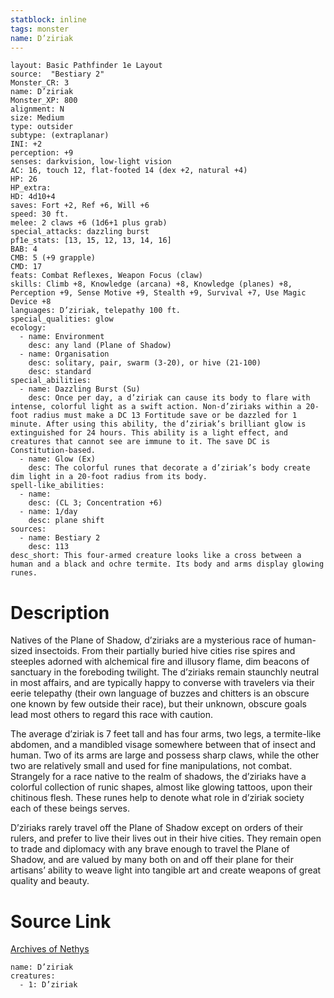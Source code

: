 ```yaml
---
statblock: inline
tags: monster
name: D’ziriak
---
```

```statblock
layout: Basic Pathfinder 1e Layout
source:  "Bestiary 2"
Monster_CR: 3
name: D’ziriak
Monster_XP: 800
alignment: N
size: Medium
type: outsider
subtype: (extraplanar)
INI: +2
perception: +9
senses: darkvision, low-light vision
AC: 16, touch 12, flat-footed 14 (dex +2, natural +4)
HP: 26
HP_extra: 
HD: 4d10+4
saves: Fort +2, Ref +6, Will +6
speed: 30 ft.
melee: 2 claws +6 (1d6+1 plus grab)
special_attacks: dazzling burst
pf1e_stats: [13, 15, 12, 13, 14, 16]
BAB: 4
CMB: 5 (+9 grapple)
CMD: 17
feats: Combat Reflexes, Weapon Focus (claw)
skills: Climb +8, Knowledge (arcana) +8, Knowledge (planes) +8, Perception +9, Sense Motive +9, Stealth +9, Survival +7, Use Magic Device +8
languages: D’ziriak, telepathy 100 ft.
special_qualities: glow
ecology:
  - name: Environment
    desc: any land (Plane of Shadow)
  - name: Organisation
    desc: solitary, pair, swarm (3-20), or hive (21-100)
    desc: standard
special_abilities:
  - name: Dazzling Burst (Su)
    desc: Once per day, a d’ziriak can cause its body to flare with intense, colorful light as a swift action. Non-d’ziriaks within a 20-foot radius must make a DC 13 Fortitude save or be dazzled for 1 minute. After using this ability, the d’ziriak’s brilliant glow is extinguished for 24 hours. This ability is a light effect, and creatures that cannot see are immune to it. The save DC is Constitution-based.
  - name: Glow (Ex)
    desc: The colorful runes that decorate a d’ziriak’s body create dim light in a 20-foot radius from its body.
spell-like_abilities:
  - name:
    desc: (CL 3; Concentration +6)
  - name: 1/day
    desc: plane shift
sources:
  - name: Bestiary 2
    desc: 113
desc_short: This four-armed creature looks like a cross between a human and a black and ochre termite. Its body and arms display glowing runes. 
```
# Description
Natives of the Plane of Shadow, d’ziriaks are a mysterious race of human-sized insectoids. From their partially buried hive cities rise spires and steeples adorned with alchemical fire and illusory flame, dim beacons of sanctuary in the foreboding twilight. The d’ziriaks remain staunchly neutral in most affairs, and are typically happy to converse with travelers via their eerie telepathy (their own language of buzzes and chitters is an obscure one known by few outside their race), but their unknown, obscure goals lead most others to regard this race with caution. 

The average d’ziriak is 7 feet tall and has four arms, two legs, a termite-like abdomen, and a mandibled visage somewhere between that of insect and human. Two of its arms are large and possess sharp claws, while the other two are relatively small and used for fine manipulations, not combat. Strangely for a race native to the realm of shadows, the d’ziriaks have a colorful collection of runic shapes, almost like glowing tattoos, upon their chitinous flesh. These runes help to denote what role in d’ziriak society each of these beings serves. 

D’ziriaks rarely travel off the Plane of Shadow except on orders of their rulers, and prefer to live their lives out in their hive cities. They remain open to trade and diplomacy with any brave enough to travel the Plane of Shadow, and are valued by many both on and off their plane for their artisans’ ability to weave light into tangible art and create weapons of great quality and beauty.
# Source Link
[Archives of Nethys](https://aonprd.com/MonsterDisplay.aspx?ItemName=D%E2%80%99ziriak)
```encounter-table
name: D’ziriak
creatures:
  - 1: D’ziriak
```
